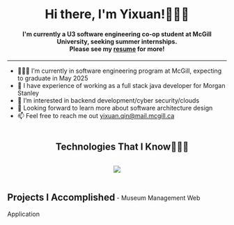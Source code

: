 <div align="center">
<h1 align="center">Hi there, I'm Yixuan!🙋🏻‍♀️</h1>
<h4 align="center">I'm currently a U3 software engineering co-op student at McGill University, seeking summer internships. <br>
  Please see my <a href="https://github.com/qinyixuansachie/qinyixuansachie/blob/b21b492f0015769cc16c9df60c6f1dc768cc9b6d/CV2023.pdf"
target="_blank">resume</a> for more!</h4>
</div>

-----

- 🧑🏻‍🎓 I’m currently in software engineering program at McGill, expecting to graduate in May 2025
- 💼 I have experience of working as a full stack java developer for Morgan Stanley
- 🧐 I’m interested in backend development/cyber security/clouds
- 💞️ Looking forward to learn more about software architecture design
- 📫 Feel free to reach me out yixuan.qin@mail.mcgill.ca

<!--h1 without bottom border-->
<div id="user-content-toc">
  <ul align="center">
    <summary><h2 style="display: inline-block">Technologies That I Know👨🏻‍💻</h2></summary>
  </ul>
</div>
<!--tech stack icons-->
<p align="center">
  <a href="https://skillicons.dev">
    <img src="https://skillicons.dev/icons?i=git,gradle,jenkins,discord,docker,kafka,ocaml,postgres,spring,github,html,idea,java,js,vue,visualstudio,py,react,redux&perline=14" />
  </a>
</p>

<p>
  <h2 style="display: inline-block"  align="center">Projects I Accomplished</h2>
  - <a href="https://github.com/McGill-ECSE321-Fall2022/project-group-08" style="text-decoration:none" target="_blank">Museum Management Web Application</a>
</p>

<!---
MatsuzawaKiku/MatsuzawaKiku is a ✨ special ✨ repository because its `README.md` (this file) appears on your GitHub profile.
You can click the Preview link to take a look at your changes.
--->
